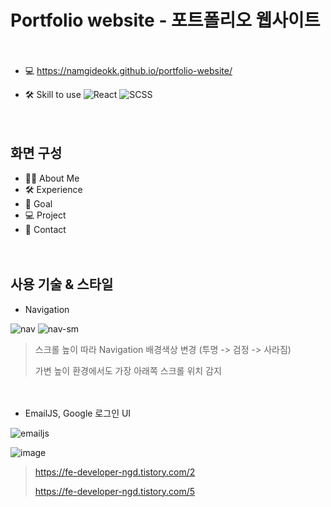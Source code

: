 # Portfolio website - 포트폴리오 웹사이트

　

- 💻 https://namgideokk.github.io/portfolio-website/

- 🛠 Skill to use  ![React](https://img.shields.io/badge/react-%2320232a.svg?style=for-the-badge&logo=react&logoColor=%2361DAFB) ![SCSS](https://img.shields.io/badge/SCSS-hotpink.svg?style=for-the-badge&logo=SASS&logoColor=white)
 
 　

## 화면 구성

- 🙋‍♂️ About Me
- 🛠 Experience
- 🎯 Goal
- 💻 Project
- 📧 Contact

　
 
 ## 사용 기술 & 스타일
 
 - Navigation

  ![nav](https://user-images.githubusercontent.com/96227239/175948745-0fd65e30-7078-4000-acd8-5ceed91f7734.gif) ![nav-sm](https://user-images.githubusercontent.com/96227239/175949180-d7f2dcbb-bf32-4334-b86c-c7be39e2f5df.gif)
  
> 스크롤 높이 따라 Navigation 배경색상 변경 (투명 -> 검정 -> 사라짐)
>
> 가변 높이 환경에서도 가장 아래쪽 스크롤 위치 감지

　
 
 - EmailJS, Google 로그인 UI

![emailjs](https://user-images.githubusercontent.com/96227239/175953131-4a1daa0b-109f-4217-992f-e1d06bfeef34.gif)

![image](https://user-images.githubusercontent.com/96227239/175953072-9bd0e204-521d-446b-af26-a4c2c22d8cf8.png)

> https://fe-developer-ngd.tistory.com/2
> 
> https://fe-developer-ngd.tistory.com/5

